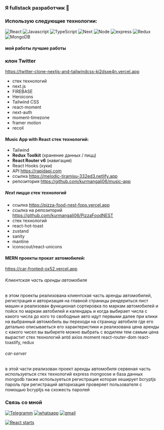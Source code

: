 ### Я fullstack разработчик 👋


### Использую следующие технологии:
![React](https://img.shields.io/badge/-React-090909??style=for-the-badge&logo=react)
![Javascript](https://img.shields.io/badge/-Javaskript-000??style=for-the-badge&logo=JavaScript)
![TypeScript](https://img.shields.io/badge/-TypeScript-090909??style=for-the-badge&logo=TypeScript)
![Next](https://img.shields.io/badge/-Next-090909??style=for-the-badge&logo=Next.js)
![Node](https://img.shields.io/badge/-Node-090909??style=for-the-badge&logo=Node.js)
![express](https://img.shields.io/badge/-express-090909??style=for-the-badge&logo=express)
![Redux](https://img.shields.io/badge/-Redux-090909??style=for-the-badge&logo=Redux)
![MongoDB](https://img.shields.io/badge/-MongoDB-090909??style=for-the-badge&logo=MongoDB)


#### мой работы лучшие работы

### клон Twitter 
https://twitter-clone-nextjs-and-tailwindcss-ki2dsxe4n.vercel.app

- cтек технологий
- next.js
- FIREBASE
- Heroicons
- Tailwind CSS
- react-moment
- next-auth
- moment-timezone
- framer motion
- recoil

####  Music App with React стек технологий:
- Tailwind
- **Redux Toolkit** (хранение данных / пицц)
- **React Router v6** (навигация)
- React Hooks (хуки)
- API https://rapidapi.com
- ссылка https://melodic-tiramisu-332ed3.netlify.app
- репозитория https://github.com/kurmangali06/music-app

##### Next  пицца стек технологий
- ссылка https://pizza-food-nest-fops.vercel.app
- ссылка на репозиторий https://github.com/kurmangali06/PizzaFoodNEST
- стек технологий
- react-hot-toast
- zustand
- sanity
- mantine
- iconscout/react-unicons

#### MERN проекты прокат автомобилей:
https://car-fronted-ox52.vercel.app

###### Клиентская часть аренды автомобиля
в этом проекты реализована клиентская часть аренды автомобилей, регистрация и авторизация на главной страницы рендериться лист машин и реализован функционал сортировка по маркам автомобилей и пойск по маркам автобилей и календарь и когда выбирает числа с какого числа до кого то свободные авто идут первыми далее при клики на выбранный автомобиль вы переходи на страницу автобиля где его детально описываеться его характеристики и реализована цена аренды с какого чисел вы выбирете можно выбрать с водилем тем самым цена вырастит стех технологий
antd axios moment react-router-dom react-toastify, redux

###### car-server
в этой части реализован проект аренды автомобиля сервеная часть используеться стех технологий express mongoose и база данных mongodb также используеться регистрация которая хеширует bcryptjs пароль при регистраций авторизация проверяет пользователя с помощью bcryptjs на схожесть паролей
### Связь со мной
[![Telegramm](https://img.shields.io/badge/-Telegramm-090909??style=for-the-badge&logo=Telegram)](https://t.me/Kurmangali_kusainoff)
[![whatsapp](https://img.shields.io/badge/-whatsapp-090909??style=for-the-badge&logo=whatsapp)](https://wa.me/87021930368)
[![gmail](https://img.shields.io/badge/-gmail-090909??style=for-the-badge&logo=gmail)](https://mail.google.com/mail/u/0/#inbox)

[![React starts](https://github-readme-stats.vercel.app/api?username=kurmangali06)](https://github-readme-stats)
